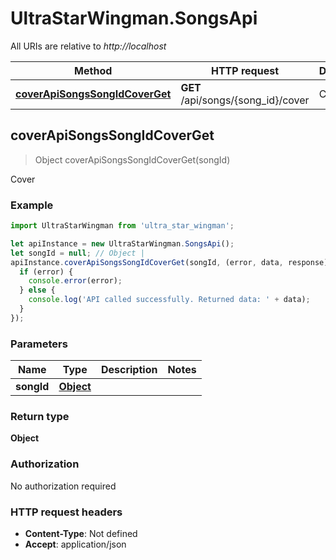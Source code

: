 # UltraStarWingman.SongsApi

All URIs are relative to *http://localhost*

Method | HTTP request | Description
------------- | ------------- | -------------
[**coverApiSongsSongIdCoverGet**](SongsApi.md#coverApiSongsSongIdCoverGet) | **GET** /api/songs/{song_id}/cover | Cover



## coverApiSongsSongIdCoverGet

> Object coverApiSongsSongIdCoverGet(songId)

Cover

### Example

```javascript
import UltraStarWingman from 'ultra_star_wingman';

let apiInstance = new UltraStarWingman.SongsApi();
let songId = null; // Object | 
apiInstance.coverApiSongsSongIdCoverGet(songId, (error, data, response) => {
  if (error) {
    console.error(error);
  } else {
    console.log('API called successfully. Returned data: ' + data);
  }
});
```

### Parameters


Name | Type | Description  | Notes
------------- | ------------- | ------------- | -------------
 **songId** | [**Object**](.md)|  | 

### Return type

**Object**

### Authorization

No authorization required

### HTTP request headers

- **Content-Type**: Not defined
- **Accept**: application/json

